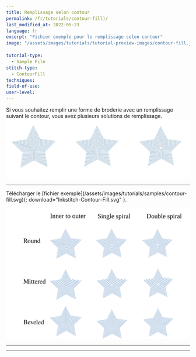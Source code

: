 ```yaml
---
title: Remplissage selon contour
permalink: /fr/tutorials/contour-fill)/
last_modified_at: 2022-05-23
language: fr
excerpt: "Fichier exemple pour le remplissage selon contour"
image: "/assets/images/tutorials/tutorial-preview-images/contour-fill.jpg"

tutorial-type:
  - Sample File
stitch-type: 
  - ContourFill
techniques:
field-of-use:
user-level: 
---
```


Si vous souhaitez remplir une forme de broderie avec un remplissage suivant le contour, vous avez plusieurs solutions de remplissage.
![Satin Edges Real](/assets/images/tutorials/tutorial-preview-images/contour-fill.jpg)

<hr>
Télécharger le [fichier exemple](/assets/images/tutorials/samples/contour-fill.svg){: download="Inkstitch-Contour-Fill.svg" }. 


![Contour Fill](/assets/images/tutorials/samples/contour-fill.svg)

<hr>

<hr>
